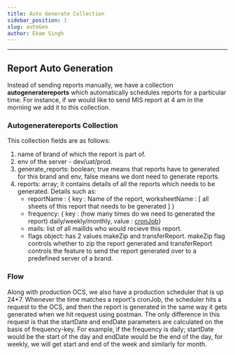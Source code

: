 ```yaml
---
title: Auto Generate Collection 
sidebar_position: 1
slug: autoGen
author: Ekam Singh
---
```

---

## Report Auto Generation

Instead of sending reports manually, we have a collection **autogeneratereports** which automatically schedules reports for a particular time. For instance, if we would like to send MIS report at 4 am in the morning we add it to this collection.

### Autogeneratereports Collection

This collection fields are as follows:

  1. name of brand of which the report is part of.
  2. env of the server - dev/uat/prod.
  3. generate_reports: boolean; true means that reports have to generated for this brand and env, false means we dont need to generate reports.
  4. reports: array; it contains details of all the reports which needs to be generated. Details such as:
     - reportName : { key : Name of the report, worksheetName : [ all sheets of this report that needs to be generated ] }
     - frequency: { key : (how many times do we need to generated the report) daily/weekly/monthly, value : [cronJob](https://www.npmjs.com/package/node-schedule)}
     - mails: list of all mailIds who would recieve this report.
     - flags object: has 2 values makeZip and transferReport. makeZip flag controls whether to zip the report generated and transferReport controls the feature to send the report generated over to a predefined server of a brand.

### Flow

Along with production OCS, we also have a production scheduler that is up 24*7. Whenever the time matches a report's cronJob, the scheduler hits a request to the OCS, and then the report is generated in the same way it gets generated when we hit request using postman. The only difference in this request is that the startDate and endDate parameters are calculated on the basis of frequency-key. For example, if the frequency is daily; startDate would be the start of the day and endDate would be the end of the day, for weekly, we will get start and end of the week and similarly for month.
